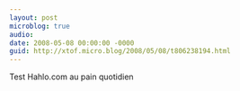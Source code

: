 ```yaml
---
layout: post
microblog: true
audio: 
date: 2008-05-08 00:00:00 -0000
guid: http://xtof.micro.blog/2008/05/08/t806238194.html
---
```

Test Hahlo.com au pain quotidien
